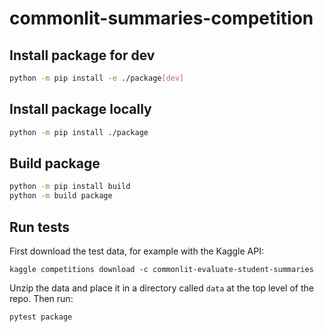 # commonlit-summaries-competition

## Install package for dev

```bash
python -m pip install -e ./package[dev]
```

## Install package locally

```bash
python -m pip install ./package
```

## Build package

```bash
python -m pip install build
python -m build package
```

## Run tests
First download the test data, for example with the Kaggle API:
```
kaggle competitions download -c commonlit-evaluate-student-summaries
```
Unzip the data and place it in a directory called `data` at the top level of the repo. Then run:

```bash
pytest package
```
